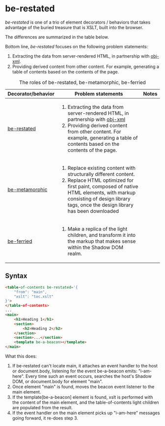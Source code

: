 # be-restated

*be-restated* is one of a trio of element decorators / behaviors that takes advantage of the buried treasure that is XSLT, built into the browser.

The differences are summarized in the table below.

Bottom line, *be-restated* focuses on the following problem statements:

1.  Extracting the data from server-rendered HTML, in partnership with [obj-xml](https://github.com/bahrus/obj-ml).
2.  Providing derived content from other content.  For example, generating a table of contents based on the contents of the page.

<table>
    <caption>The roles of be-restated, be-metamorphic, be-ferried</caption>
    <thead>
        <tr>
            <th>Decorator/behavior</th>
            <th>Problem statements</th>
            <th>Notes</th>
        </tr>
    </thead>
    <tbody>
        <tr>
            <td><a href=https://github.com/bahrus/be-restated>be-restated</a></td>
            <td>
                <ol>
                    <li>Extracting the data from server-rendered HTML, in partnership with <a href=https://github.com/bahrus/obj-ml target=_blank>obj-xml</a></li>
                    <li>Providing derived content from other content.  For example, generating a table of contents based on the contents of the page.</li>
                </ol>
            </td>
            <td></td>
        </tr>
        <tr>
            <td><a href=https://github.com/bahrus/be-metamorphic>be-metamorphic</a></td>
            <td>
                <ol>
                    <li>Replace existing content with structurally different content.</li>
                    <li>Replace HTML optimized for first paint, composed of native HTML elements, with markup consisting of design library tags, once the design library has been downloaded</li>
                </ol>
            </td>
            <td></td>
        </tr>
        <tr>
            <td><a href=https://github.com/bahrus/be-ferried>be-ferried</a></td>
            <td>
                <ol>
                    <li>Make a replica of the light children, and transform it into the markup that makes sense within the Shadow DOM realm.</li>
                </ol>
            </td>
        </tr>
    </tbody>
</table>

## Syntax

```html
<table-of-contents be-restated='{
    "from": "main",
    "xslt": "toc.xslt"
}'>
</table-of-contents>
...
<main>
    <h1>Heading 1</h1>
    <section>
        <h2>Heading 2</h2>
    </section>
    <section>...</section>
    <template be-a-beacon></template>
</main>
```

What this does:

1.  If be-restated can't locate main, it attaches an event handler to the host or document.body, listening for the event be-a-beacon emits:  "i-am-here".  Every time such an event occurs, searches the host's Shadow DOM, or document.body for element "main".
2.  Once element "main" is found, moves the beacon event listener to the main element.
3.  If the template[be-a-beacon] element is found, xslt is performed with the content of the main element, and the table-of-contents light children are populated from the result.
4.  If the event handler on the main element picks up "i-am-here" messages going forward, it re-does step 3.